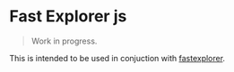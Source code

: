 # Fast Explorer js

> Work in progress.

This is intended to be used in conjuction with [fastexplorer](https://github.com/renato145/fastexplorer).
